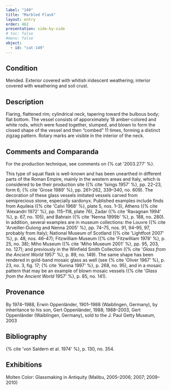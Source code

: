 ```yaml
---
label: "149"
title: "Marbled Flask"
layout: entry
order: 462
presentation: side-by-side
# toc: false
#menu: false 
object:
  - id: "cat-149"
---
```


## Condition

Mended. Exterior covered with whitish iridescent weathering; interior covered with weathering and soil crust.

## Description

Flaring, flattened rim; cylindrical neck, tapering toward the bulbous body; flat bottom. The vessel consists of apporximately 18 amber-colored and white rods, which were fused together, slumped, and blown to form the closed shape of the vessel and then “combed” 11 times, forming a distinct zigzag pattern. Rotary marks are visible in the interior of the neck.

## Comments and Comparanda

For the production technique, see comments on {% cat '2003.277' %}.

This type of squat flask is well-known and has been unearthed in different parts of the Roman Empire, mainly in the western areas and Italy, which is considered to be their production site ({% cite 'Isings 1957' %}, pp. 22–23, form 6; {% cite 'Grose 1989' %}, pp. 261–262, 339–340, no. 609). The decoration of these glass vessels imitated vessels carved from semiprecious stone, especially sardonyx. Published examples include finds from Aquileia ({% cite 'Calvi 1968' %}, plate 5, nos. 1–3), Athens ({% cite 'Alexandri 1972' %}, pp. 115–118, plate 76), Zadar ({% cite 'Ravagnan 1994' %}, p. 67, no. 105), and Bahrain ({% cite 'Nenna 1999b' %}, p. 188, no. 280). In addition, several examples are in museum collections: the Louvre ({% cite 'Arveiller-Dulong and Nenna 2005' %}, pp. 74–75, nos. 91, 94–95, 97, probably from Italy); National Museum of Scotland ({% cite 'Lightfoot 2007' %}, p. 48, nos. 46–47); Fitzwilliam Museum ({% cite 'Fitzwilliam 1978' %}, p. 25, no. 38); Miho Museum ({% cite 'Miho Museum 2001' %}, pp. 95, 203, no. 127); and previously in the Winfield Smith Collection ({% cite '*Glass from the Ancient World* 1957' %}, p. 89, no. 149). The same shape has been rendered in gold-band mosaic glass as well (see {% cite 'Oliver 1967' %}, p. 23, no. 3, fig. 17; {% cite 'Kunina 1997' %}, p. 268, no. 95), and in a mosaic pattern that may be an example of blown mosaic vessels ({% cite '*Glass from the Ancient World* 1957' %}, p. 85, no. 141).

## Provenance

By 1974–1988, Erwin Oppenländer, 1901–1988 (Waiblingen, Germany), by inheritance to his son, Gert Oppenländer, 1988; 1988–2003, Gert Oppenländer (Waiblingen, Germany), sold to the J. Paul Getty Museum, 2003

## Bibliography

{% cite 'von Saldern et al. 1974' %}, p. 130, no. 354.

## Exhibitions

Molten Color: Glassmaking in Antiquity (Malibu, 2005–2006; 2007; 2009–2010)

